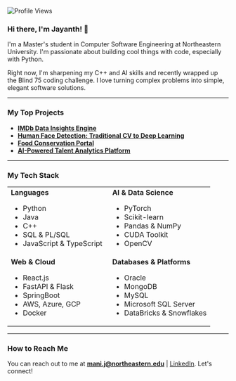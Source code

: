 ![Profile Views](https://visitor-badge.laobi.icu/badge?page_id={jayanthmani8045}.{jayanthmani8045})

### Hi there, I'm Jayanth! 👋

I'm a Master's student in Computer Software Engineering at Northeastern University. I'm passionate about building cool things with code, especially with Python.

Right now, I'm sharpening my C++ and AI skills and recently wrapped up the Blind 75 coding challenge. I love turning complex problems into simple, elegant software solutions.

---

### My Top Projects

* **[IMDb Data Insights Engine](https://github.com/jayanthmani8045/IMDbDataInsightEngine.git)**
* **[Human Face Detection: Traditional CV to Deep Learning](https://github.com/jayanthmani8045/HumanFaceDetectionSystem.git)**
* **[Food Conservation Portal](https://github.com/jayanthmani8045/Food-Conservation-Portal.git)**
* **[AI-Powered Talent Analytics Platform](https://github.com/jayanthmani8045/talentsearch.git)**



---

### My Tech Stack

<table>
  <tr>
    <td valign="top" width="50%">
      <strong>Languages</strong>
      <ul>
        <li>Python </li>
        <li>Java</li>
        <li>C++</li>
        <li>SQL & PL/SQL</li>
        <li>JavaScript & TypeScript</li>
      </ul>
    </td>
    <td valign="top" width="50%">
      <strong>AI & Data Science</strong>
      <ul>
        <li>PyTorch </li>
        <li>Scikit-learn</li>
        <li>Pandas & NumPy</li>
        <li>CUDA Toolkit</li>
        <li>OpenCV</li>
      </ul>
    </td>
  </tr>
  <tr>
    <td valign="top" width="50%">
      <strong>Web & Cloud</strong>
      <ul>
        <li>React.js</li>
        <li>FastAPI & Flask</li>
        <li>SpringBoot</li>
        <li>AWS, Azure, GCP</li>
        <li>Docker</li>
      </ul>
    </td>
    <td valign="top" width="50%">
      <strong>Databases & Platforms</strong>
      <ul>
        <li>Oracle</li>
        <li>MongoDB</li>
        <li>MySQL</li>
        <li>Microsoft SQL Server</li>
        <li>DataBricks & Snowflakes</li>
      </ul>
    </td>
  </tr>
</table>

---

### How to Reach Me

You can reach out to me at **[mani.j@northeastern.edu](mani.j@northeastern.edu)** | [LinkedIn](https://www.linkedin.com/in/jayanth-mani/). Let's connect!

<!--
**jayanthmani8045/jayanthmani8045** is a ✨ _special_ ✨ repository because its `README.md` (this file) appears on your GitHub profile.

Here are some ideas to get you started:

- 🔭 I’m currently working on ...
- 🌱 I’m currently learning ...
- 👯 I’m looking to collaborate on ...
- 🤔 I’m looking for help with ...
- 💬 Ask me about ...
- 📫 How to reach me: ...
- 😄 Pronouns: ...
- ⚡ Fun fact: ...
-->
